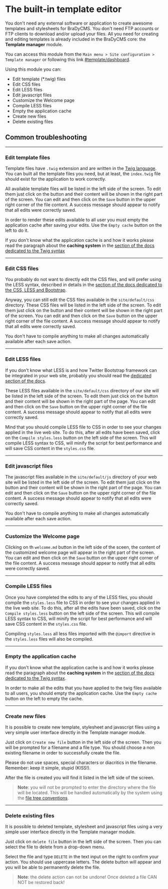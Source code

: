 # The built-in template editor

You don't need any external software or application to create awesome templates
and stylesheets for BraDyCMS. You don't need FTP accounts or FTP clients to download
and/or upload your files. All you need for creating and editing templates is already included
in the BraDyCMS core: the **Template manager** module.

You can access this module from the `Main menu > Site configuration > Template manager`
or following this link [#template/dashboard](#template/dashboard).

Using this module you can:
- Edit template (\*.twig) files
- Edit CSS files
- Edit LESS files
- Edit javascript files
- Customize the Welcome page
- Compile LESS files
- Empty the application cache
- Create new files
- Delete existing files

## Common troubleshooting

---

### Edit template files
Template files have `.twig` extension and are written in the [Twig language](tmpl_twig).
You can built all the template files you need, but at least, the `index.twig` file
should exist for the application to work correctly.

All available template files will be listed in the left side of the screen. To
edit them just click on the button and their content will be shown in the right
part of the screen. You can edit and then click on the `Save` button in the upper right
corner of the file content. A success message should appear to notify that all edits
were correctly saved.

In order to render these edits available to all user you must empty the
application cache after saving your edits. Use the `Empty cache` button on the
left to do it.

If you don't know what the application cache is and how it works please read the
paragraph about the **caching system** in the [section of the docs dedicated to the Twig syntax](tmpl_twig)

---

### Edit CSS files
You probably do not want to directly edit the CSS files, and will prefer using
the LESS syntax, described in details in the [section of the docs dedicated to the CSS, LESS and Bootstrap](tmpl_less).

Anyway, you can still edit the CSS files available in the `site/default/css` directory.
These CSS files will be listed in the left side of the screen. To
edit them just click on the button and their content will be shown in the right
part of the screen. You can edit and then click on the `Save` button on the upper right
corner of the file content. A success message should appear to notify that all edits
were correctly saved.

You don't have to compile anything to make all changes automatically available
after each save action.

---

### Edit LESS files
If you don't know what LESS is and how Twitter Bootstrap framework can be integrated
in your web site, probably you should read the [dedicated section of the docs](tmpl_less).

These LESS files available in the `site/default/css` directory of our site
will be listed in the left side of the screen. To  edit them just click on the
button and their content will be shown in the right part of the page.
You can edit and then click on the `Save` button on the upper right
corner of the file content. A success message should appear to notify that all edits
were correctly saved.

Mind that you should compile LESS file to CSS in order to see your changes applied
in the live web site. To do this, after all edits have been saved, click on the
`Compile styles.less` button on the left side of the screen. This will compile
LESS syntax to CSS, will minify the script for best performance and will save
CSS content in the `styles.css` file.

---

### Edit javascript files
The javascript files available in the `site/default/js` directory of your web site
will be listed in the left side of the screen. To edit them just click on the
button and their content will be shown in the right part of the page.
You can edit and then click on the `Save` button on the upper right
corner of the file content. A success message should appear to notify that all edits
were correctly saved.

You don't have to compile anything to make all changes automatically available
after each save action.

---

### Customize the Welcome page
Clicking on th `welcome.md` button in the left side of the sceen, the
content of the customized welcome page will appear in the right part of the screen. You can edit and then
click on the `Save` button on the upper right corner of the file content.
A success message should appear to notify that all edits were correctly saved.

---

### Compile LESS files
Once you have completed the edits to any of the LESS files, you should compile
the `styles.less` file to CSS in order to see your changes applied
in the live web site. To do this, after all the edits have been saved, click on the
`Compile styles.less` button on the left side of the screen. This will compile
LESS syntax to CSS, will minify the script for best performance and will save
CSS content in the `styles.css` file.

Compiling `styles.less` all less files imported with the `@import` directive in the
`styles.less` files will also be compiled.


---

### Empty the application cache
If you don't know what the application cache is and how it works please read the
paragraph about the **caching system** in the [section of the docs dedicated to the Twig syntax](tmpl_twig).

In order to make all the edits that you have applied to the twig files available to all
users, you should empty the application cache. Use the `Empty cache` button on the
left to empty the cache.

---

### Create new files
It is possible to create new template, stylesheet and javascript files using a very
simple user interface directly in the Template manager module.

Just click on `Create new file` button in the left side of the screen. Then you
will be prompted for a filename and a file type. You should choose a non existing filename
in order to successfully create the file.

Please do not use spaces, special characters or diacritics in the filename. Remember:
keep it simple, stupid (KISS!).

After the file is created you will find it listed in the left side of the screen.

> **Note**: you will not be prompted to enter the directory where the file will be located.
This will be handled automatically by the system using the [file tree conventions](tmpl_files).

---

### Delete existing files
It is possible to deleted template, stylesheet and javascript files using a very
simple user interface directly in the Template manager module.

Just click on `delete file` button in the left side of the screen. Then you
can select the file to delete from a drop-down menu.

Select the file and type `DELETE` in the text input on the right to confirm your action.
You should use uppercase letters. The delete button will appear and you will be
able to permanently delete the file.


> **Note**: the delete action can not be undone! Once deleted a file CAN NOT be
restored back!

